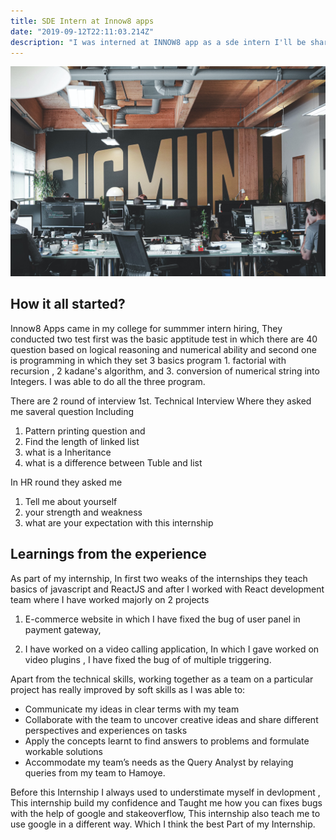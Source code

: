 ```yaml
---
title: SDE Intern at Innow8 apps
date: "2019-09-12T22:11:03.214Z"
description: "I was interned at INNOW8 app as a sde intern I'll be sharing the journey throughout my internship in this blog"
---
```

![photo](sigmund-zBfBXHCaLmk-unsplash.jpg)

## How it all started?
Innow8 Apps came in my college for summmer intern hiring, They conducted two test first was the basic apptitude test in which there are 40 question based on logical reasoning and numerical ability and second one is programming in which they set 3 basics program 1. factorial with recursion , 2 kadane's algorithm, and 3. conversion of numerical string into Integers. I was able to do all the three program.

There are 2 round of interview 1st. Technical Interview Where they asked me saveral question Including
1. Pattern printing question and 
2. Find the length of linked list
3. what is a Inheritance 
4. what is a difference between Tuble and list

In HR round they asked me
1. Tell me about yourself
2. your strength and weakness
3. what are your expectation with this internship
## Learnings from the experience

As part of my internship, 
In first two weaks of the internships they teach basics of javascript and ReactJS and after I worked with React development team where I have worked majorly on 2 projects 
1. E-commerce website in which I have fixed the bug of user panel in payment gateway, 

2. I have worked on a video calling application, In which I gave worked on video plugins , I have fixed the bug of of multiple triggering. 



Apart from the technical skills, working together as a team on a particular project has really improved by soft skills as I was able to:

* Communicate my ideas in clear terms with my team
* Collaborate with the team to uncover creative ideas and share different perspectives and experiences on tasks
* Apply the concepts learnt to find answers to problems and formulate workable solutions
* Accommodate my team’s needs as the Query Analyst by relaying queries from my team to Hamoye.

Before this Internship I always used to understimate myself in devlopment , 
This internship build my confidence and Taught me how you can fixes bugs with the help of google and stakeoverflow, 
This internship also teach me to use google in a different way. Which I think the best Part of my Internship.
 